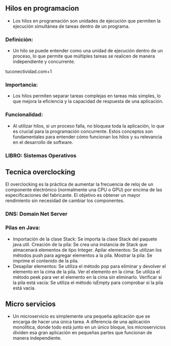 ## Hilos en programacion
- Los hilos en programación son unidades de ejecución que permiten la ejecución simultánea de tareas dentro de un programa.
### Definición:
- Un hilo se puede entender como una unidad de ejecución dentro de un proceso, lo que permite que múltiples tareas se realicen de manera independiente y concurrente.

tuconectividad.com+1
### Importancia: 
- Los hilos permiten separar tareas complejas en tareas más simples, lo que mejora la eficiencia y la capacidad de respuesta de una aplicación.


### Funcionalidad: 
- Al utilizar hilos, si un proceso falla, no bloquea toda la aplicación, lo que es crucial para la programación concurrente.
Estos conceptos son fundamentales para entender cómo funcionan los hilos y su relevancia en el desarrollo de software.

### LIBRO: Sistemas Operativos

## Tecnica overclocking
El overclocking es la práctica de aumentar la frecuencia de reloj de un componente electrónico (normalmente una CPU o GPU) por encima de las especificaciones del fabricante.
El objetivo es obtener un mayor rendimiento sin necesidad de cambiar los componentes.



### DNS: Domain Net Server


### Pilas en Java:
- Importación de la clase Stack: Se importa la clase Stack del paquete java.util.
Creación de la pila: Se crea una instancia de Stack que almacenará elementos de tipo Integer.
Apilar elementos: Se utilizan los métodos push para agregar elementos a la pila.
Mostrar la pila: Se imprime el contenido de la pila.
- Desapilar elementos: Se utiliza el método pop para eliminar y devolver el elemento en la cima de la pila.
Ver el elemento en la cima: Se utiliza el método peek para ver el elemento en la cima sin eliminarlo.
Verificar si la pila está vacía: Se utiliza el método isEmpty para comprobar si la pila está vacía.


## Micro servicios
- Un microservicio es simplemente una pequeña aplicación que se encarga de hacer una única tarea. 
A diferencia de una aplicación monolítica, donde todo está junto en un único bloque, 
los microservicios dividen esa gran aplicación en pequeñas partes que funcionan de manera independiente.
